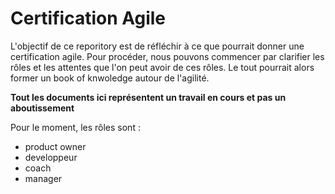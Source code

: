 # Certification Agile

L'objectif de ce reporitory est de réfléchir à ce que pourrait donner une certification agile.
Pour procéder, nous pouvons commencer par clarifier les rôles et les attentes que l'on peut avoir de ces rôles. Le tout pourrait alors former un book of knwoledge autour de l'agilité.

**Tout les documents ici représentent un travail en cours et pas un aboutissement**


Pour le moment, les rôles sont :
- product owner
- developpeur
- coach
- manager
